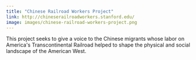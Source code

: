 ```yaml
---
title: "Chinese Railroad Workers Project"
link: http://chineserailroadworkers.stanford.edu/
image: images/chinese-railroad-workers-project.png
---
```

This project seeks to give a voice to the Chinese migrants whose labor on America's Transcontinental Railroad helped to shape the physical and social landscape of the American West.
